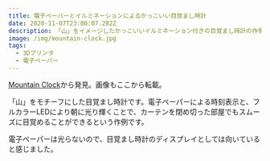 ```yaml
---
title: 電子ペーパーとイルミネーションによるかっこいい目覚まし時計
date: 2020-11-07T23:00:07.282Z
description: 「山」をイメージしたかっこいいイルミネーション付きの目覚まし時計の作例を紹介します。
image: /img/mountain-clock.jpg
tags:
  - 3Dプリンタ
  - 電子ペーパー
---
```

[Mountain Clock](https://hackaday.io/project/168621-mountain-clock)から発見。画像もここから転載。

「山」をモチーフにした目覚まし時計です。電子ペーパーによる時刻表示と、フルカラーLEDにより朝に光り輝くことで、カーテンを閉め切った部屋でもスムーズに目覚めることができるという作例です。

電子ペーパーは光らないので、目覚まし時計のディスプレイとしては向いていると感じました。
